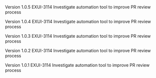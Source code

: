 Version 1.0.5
EXUI-3114 Investigate automation tool to improve PR review process

Version 1.0.4
EXUI-3114 Investigate automation tool to improve PR review process

Version 1.0.3
EXUI-3114 Investigate automation tool to improve PR review process

Version 1.0.2
EXUI-3114 Investigate automation tool to improve PR review process

Version 1.0.1
EXUI-3114 Investigate automation tool to improve PR review process